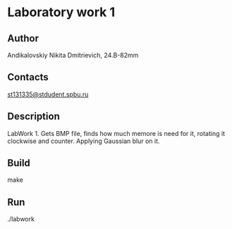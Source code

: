 # Laboratory work 1
## Author
Andikalovskiy Nikita Dmitrievich, 24.B-82mm
## Contacts
st131335@stdudent.spbu.ru
## Description
LabWork 1. Gets BMP file, finds how much memore is need for it, rotating it clockwise and counter. Applying Gaussian blur on it.
## Build
make
## Run
./labwork
